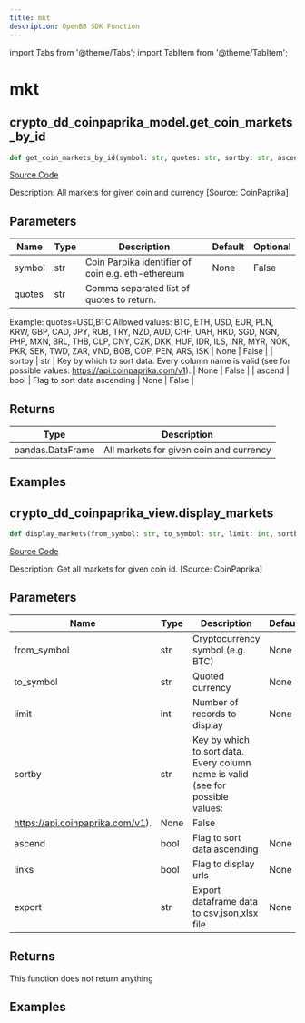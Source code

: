 ```yaml
---
title: mkt
description: OpenBB SDK Function
---
```


import Tabs from '@theme/Tabs';
import TabItem from '@theme/TabItem';

# mkt

<Tabs>
<TabItem value="model" label="Model" default>

## crypto_dd_coinpaprika_model.get_coin_markets_by_id

```python title='openbb_terminal/cryptocurrency/due_diligence/coinpaprika_model.py'
def get_coin_markets_by_id(symbol: str, quotes: str, sortby: str, ascend: bool) -> DataFrame:
```
[Source Code](https://github.com/OpenBB-finance/OpenBBTerminal/tree/main/openbb_terminal/cryptocurrency/due_diligence/coinpaprika_model.py#L187)

Description: All markets for given coin and currency [Source: CoinPaprika]

## Parameters

| Name | Type | Description | Default | Optional |
| ---- | ---- | ----------- | ------- | -------- |
| symbol | str | Coin Parpika identifier of coin e.g. eth-ethereum | None | False |
| quotes | str | Comma separated list of quotes to return.
Example: quotes=USD,BTC
Allowed values:
BTC, ETH, USD, EUR, PLN, KRW, GBP, CAD, JPY, RUB, TRY, NZD, AUD, CHF, UAH, HKD, SGD, NGN,
PHP, MXN, BRL, THB, CLP, CNY, CZK, DKK, HUF, IDR, ILS, INR, MYR, NOK, PKR, SEK, TWD, ZAR,
VND, BOB, COP, PEN, ARS, ISK | None | False |
| sortby | str | Key by which to sort data. Every column name is valid (see for possible values:
https://api.coinpaprika.com/v1). | None | False |
| ascend | bool | Flag to sort data ascending | None | False |

## Returns

| Type | Description |
| ---- | ----------- |
| pandas.DataFrame | All markets for given coin and currency |

## Examples



</TabItem>
<TabItem value="view" label="View">

## crypto_dd_coinpaprika_view.display_markets

```python title='openbb_terminal/cryptocurrency/due_diligence/coinpaprika_view.py'
def display_markets(from_symbol: str, to_symbol: str, limit: int, sortby: str, ascend: bool, links: bool, export: str) -> None:
```
[Source Code](https://github.com/OpenBB-finance/OpenBBTerminal/tree/main/openbb_terminal/cryptocurrency/due_diligence/coinpaprika_view.py#L242)

Description: Get all markets for given coin id. [Source: CoinPaprika]

## Parameters

| Name | Type | Description | Default | Optional |
| ---- | ---- | ----------- | ------- | -------- |
| from_symbol | str | Cryptocurrency symbol (e.g. BTC) | None | False |
| to_symbol | str | Quoted currency | None | False |
| limit | int | Number of records to display | None | False |
| sortby | str | Key by which to sort data. Every column name is valid (see for possible values:
https://api.coinpaprika.com/v1). | None | False |
| ascend | bool | Flag to sort data ascending | None | False |
| links | bool | Flag to display urls | None | False |
| export | str | Export dataframe data to csv,json,xlsx file | None | False |

## Returns

This function does not return anything

## Examples



</TabItem>
</Tabs>